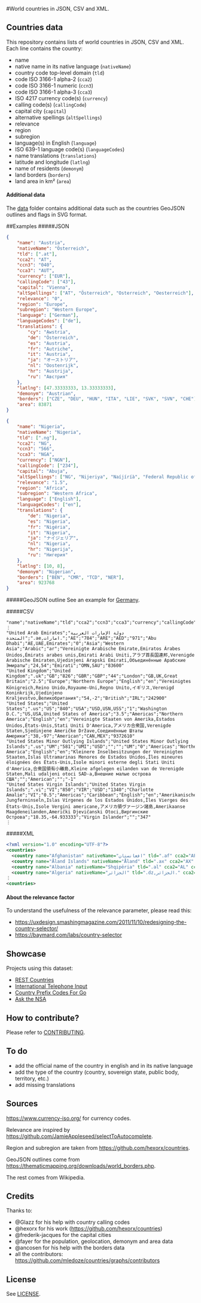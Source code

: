 #World countries in JSON, CSV and XML.
## Countries data
This repository contains lists of world countries in JSON, CSV and XML. Each line contains the country:

 - name
 - native name in its native language (`nativeName`)
 - country code top-level domain (`tld`)
 - code ISO 3166-1 alpha-2 (`cca2`)
 - code ISO 3166-1 numeric (`ccn3`)
 - code ISO 3166-1 alpha-3 (`cca3`)
 - ISO 4217 currency code(s) (`currency`)
 - calling code(s) (`callingCode`)
 - capital city (`capital`)
 - alternative spellings (`altSpellings`)
 - relevance
 - region
 - subregion
 - language(s) in English (`language`)
 - ISO 639-1 language code(s) (`languageCodes`)
 - name translations (`translations`)
 - latitude and longitude (`latlng`)
 - name of residents (`demonym`)
 - land borders (`borders`)
 - land area in km² (`area`)

#### Additional data
The [data](https://github.com/mledoze/countries/tree/master/data) folder contains additional data such as the countries
GeoJSON outlines and flags in SVG format.

##Examples
#####JSON
```json
{
	"name": "Austria",
	"nativeName": "Österreich",
	"tld": [".at"],
	"cca2": "AT",
	"ccn3": "040",
	"cca3": "AUT",
	"currency": ["EUR"],
	"callingCode": ["43"],
	"capital": "Vienna",
	"altSpellings": ["AT", "Österreich", "Osterreich", "Oesterreich"],
	"relevance": "0",
	"region": "Europe",
	"subregion": "Western Europe",
	"language": ["German"],
	"languageCodes": ["de"],
	"translations": {
		"cy": "Awstria",
		"de": "Österreich",
		"es": "Austria",
		"fr": "Autriche",
		"it": "Austria",
		"ja": "オーストリア",
		"nl": "Oostenrijk",
		"hr": "Austrija",
		"ru": "Австрия"
	},
	"latlng": [47.33333333, 13.33333333],
	"demonym": "Austrian",
	"borders": ["CZE", "DEU", "HUN", "ITA", "LIE", "SVK", "SVN", "CHE"],
	"area": 83871
}

{
	"name": "Nigeria",
	"nativeName": "Nigeria",
	"tld": [".ng"],
	"cca2": "NG",
	"ccn3": "566",
	"cca3": "NGA",
	"currency": ["NGN"],
	"callingCode": ["234"],
	"capital": "Abuja",
	"altSpellings": ["NG", "Nijeriya", "Naíjíríà", "Federal Republic of Nigeria"],
	"relevance": "1.5",
	"region": "Africa",
	"subregion": "Western Africa",
	"language": ["English"],
	"languageCodes": ["en"],
	"translations": {
		"de": "Nigeria",
		"es": "Nigeria",
		"fr": "Nigéria",
		"it": "Nigeria",
		"ja": "ナイジェリア",
		"nl": "Nigeria",
		"hr": "Nigerija",
		"ru": "Нигерия"
	},
	"latlng": [10, 8],
	"demonym": "Nigerian",
	"borders": ["BEN", "CMR", "TCD", "NER"],
	"area": 923768
}
```

#####GeoJSON outline
See an example for [Germany](https://github.com/mledoze/countries/blob/bb61a1cddfefd09ad5c92ad0a1effbfceba39930/data/deu.geo.json).

#####CSV
```csv
"name";"nativeName";"tld";"cca2";"ccn3";"cca3";"currency";"callingCode";"capital";"altSpellings";"relevance";"region";"subregion";"language";"languageCodes";"translations";"latlng";"demonym";"borders"
⋮
"United Arab Emirates";"دولة الإمارات العربية المتحدة";".ae,امارات.";"AE";"784";"ARE";"AED";"971";"Abu Dhabi";"AE,UAE,Emirates";"0";"Asia";"Western Asia";"Arabic";"ar";"Vereinigte Arabische Emirate,Emiratos Árabes Unidos,Émirats arabes unis,Emirati Arabi Uniti,アラブ首長国連邦,Verenigde Arabische Emiraten,Ujedinjeni Arapski Emirati,Объединённые Арабские Эмираты";"24,54";"Emirati";"OMN,SAU";"83600"
"United Kingdom";"United Kingdom";".uk";"GB";"826";"GBR";"GBP";"44";"London";"GB,UK,Great Britain";"2.5";"Europe";"Northern Europe";"English";"en";"Vereinigtes Königreich,Reino Unido,Royaume-Uni,Regno Unito,イギリス,Verenigd Koninkrijk,Ujedinjeno Kraljevstvo,Великобритания";"54,-2";"British";"IRL";"242900"
"United States";"United States";".us";"US";"840";"USA";"USD,USN,USS";"1";"Washington D.C.";"US,USA,United States of America";"3.5";"Americas";"Northern America";"English";"en";"Vereinigte Staaten von Amerika,Estados Unidos,États-Unis,Stati Uniti D'America,アメリカ合衆国,Verenigde Staten,Sjedinjene Američke Države,Соединённые Штаты Америки";"38,-97";"American";"CAN,MEX";"9372610"
"United States Minor Outlying Islands";"United States Minor Outlying Islands";".us";"UM";"581";"UMI";"USD";"";"";"UM";"0";"Americas";"Northern America";"English";"en";"Kleinere Inselbesitzungen der Vereinigten Staaten,Islas Ultramarinas Menores de Estados Unidos,Îles mineures éloignées des États-Unis,Isole minori esterne degli Stati Uniti d'America,合衆国領有小離島,Kleine afgelegen eilanden van de Verenigde Staten,Mali udaljeni otoci SAD-a,Внешние малые острова США";"";"American";"";"-1"
"United States Virgin Islands";"United States Virgin Islands";".vi";"VI";"850";"VIR";"USD";"1340";"Charlotte Amalie";"VI";"0.5";"Americas";"Caribbean";"English";"en";"Amerikanische Jungferninseln,Islas Vírgenes de los Estados Unidos,Îles Vierges des États-Unis,Isole Vergini americane,アメリカ領ヴァージン諸島,Amerikaanse Maagdeneilanden,Američki Djevičanski Otoci,Виргинские Острова";"18.35,-64.933333";"Virgin Islander";"";"347"
⋮
```

#####XML
```xml
<?xml version="1.0" encoding="UTF-8"?>
<countries>
  <country name="Afghanistan" nativeName="افغانستان" tld=".af" cca2="AF" ccn3="004" cca3="AFG" currency="AFN" callingCode="93" capital="Kabul" altSpellings="AF,Afġānistān" relevance="0" region="Asia" subregion="Southern Asia" language="Pashto,Dari" languageCodes="ps,uz,tk" translations="Affganistan,Afghanistan,Afganistán,Afghanistan,Afghanistan,アフガニスタン,Afghanistan,Afganistan,Афганистан" latlng="33,65" demonym="Afghan" borders="IRN,PAK,TKM,UZB,TJK,CHN" area="652230"/>
  <country name="Åland Islands" nativeName="Åland" tld=".ax" cca2="AX" ccn3="248" cca3="ALA" currency="EUR" callingCode="358" capital="Mariehamn" altSpellings="AX,Aaland,Aland,Ahvenanmaa" relevance="0" region="Europe" subregion="Northern Europe" language="Swedish" languageCodes="sv" translations="Åland,Alandia,Åland,Isole Aland,オーランド諸島,Ålandeilanden,Ålandski otoci,Аландские острова" latlng="60.116667,19.9" demonym="Ålandish" borders="" area="-1"/>
  <country name="Albania" nativeName="Shqipëria" tld=".al" cca2="AL" ccn3="008" cca3="ALB" currency="ALL" callingCode="355" capital="Tirana" altSpellings="AL,Shqipëri,Shqipëria,Shqipnia" relevance="0" region="Europe" subregion="Southern Europe" language="Albanian" languageCodes="sq" translations="Albania,Albanien,Albania,Albanie,Albania,アルバニア,Albanië,Albanija,Албания" latlng="41,20" demonym="Albanian" borders="MNE,GRC,MKD,KOS" area="28748"/>
  <country name="Algeria" nativeName="الجزائر" tld=".dz,الجزائر." cca2="DZ" ccn3="012" cca3="DZA" currency="DZD" callingCode="213" capital="Algiers" altSpellings="DZ,Dzayer,Algérie" relevance="0" region="Africa" subregion="Northern Africa" language="Arabic" languageCodes="ar" translations="Algeria,Algerien,Argelia,Algérie,Algeria,アルジェリア,Algerije,Alžir,Алжир" latlng="28,3" demonym="Algerian" borders="TUN,LBY,NER,ESH,MRT,MLI,MAR" area="2381741"/>
⋮
<countries>
```

#### About the relevance factor
To understand the usefulness of the relevance parameter, please read this:
- https://uxdesign.smashingmagazine.com/2011/11/10/redesigning-the-country-selector/
- https://baymard.com/labs/country-selector

## Showcase
Projects using this dataset:

- [REST Countries](https://restcountries.eu/)
- [International Telephone Input](https://jackocnr.com/intl-tel-input.html)
- [Country Prefix Codes For Go](https://github.com/relops/prefixes)
- [Ask the NSA](https://askthensa.com/)

## How to contribute?
Please refer to [CONTRIBUTING](https://github.com/mledoze/countries/blob/master/CONTRIBUTING.md).

## To do
 - add the official name of the country in english and in its native language
 - add the type of the country (country, sovereign state, public body, territory, etc.)
 - add missing translations

## Sources
https://www.currency-iso.org/ for currency codes.

Relevance are inspired by https://github.com/JamieAppleseed/selectToAutocomplete.

Region and subregion are taken from https://github.com/hexorx/countries.

GeoJSON outlines come from https://thematicmapping.org/downloads/world_borders.php.

The rest comes from Wikipedia.

## Credits
Thanks to:
 - @Glazz for his help with country calling codes
 - @hexorx for his work (https://github.com/hexorx/countries)
 - @frederik-jacques for the capital cities
 - @fayer for the population, geolocation, demonym and area data
 - @ancosen for his help with the borders data
 - all the contributors: https://github.com/mledoze/countries/graphs/contributors

## License
See [LICENSE](https://github.com/mledoze/countries/blob/master/LICENSE).